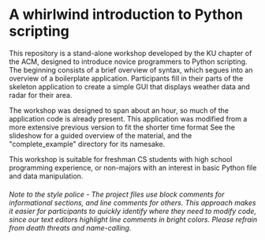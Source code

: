 A whirlwind introduction to Python scripting
==============================================

This repository is a stand-alone workshop developed by the KU chapter of the ACM, designed to introduce
novice programmers to Python scripting.  The beginning consists of a brief overview of syntax, which segues
into an overview of a boilerplate application.  Participants fill in their parts of the skeleton application to
create a simple GUI that displays weather data and radar for their area.

The workshop was designed to span about an hour, so much of the application code is already present.
This application was modified from a more extensive previous version to fit the shorter time format
See the slideshow for a guided overview of the material, and the "complete_example" directory for its namesake.

This workshop is suitable for freshman CS students with high school programming experience, or non-majors with
an interest in basic Python file and data manipulation.

###### Note to the style police - The project files use block comments for informational sections, and line comments for others.  This approach makes it easier for participants to quickly identify where they need to modify code, since our text editors highlight line comments in bright colors.  Please refrain from death threats and name-calling.
